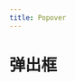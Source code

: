 ```yaml
---
title: Popover
---
```

# 弹出框

<ClientOnly>
    <popover-demos></popover-demos>
</ClientOnly>    